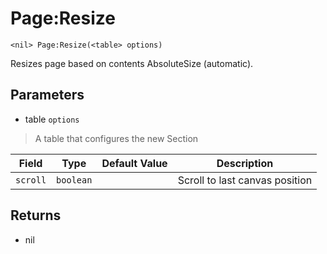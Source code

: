 # Page:Resize
```
<nil> Page:Resize(<table> options)
```
Resizes page based on contents AbsoluteSize (automatic).

## Parameters
* table `options`
> A table that configures the new Section

| Field    | Type      | Default Value | Description                    |
| -------- | --------- | ------------- | ------------------------------ |
| `scroll` | `boolean` |               | Scroll to last canvas position |

## Returns
* nil